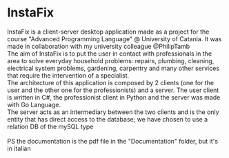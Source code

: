 # InstaFix
InstaFix is a client-server desktop application made as a project for the course "Advanced Programming Language" @ University of Catania. It was made in collaboration with my
university colleague @PhilipTamb <br />
The aim of InstaFix is to put the user in contact with professionals in the area to solve everyday household problems: repairs, plumbing, cleaning, electrical system
problems, gardening, carpentry and many other services that require the intervention of a specialist. <br />
The architecture of this application is composed by 2 clients (one for the user and the other one for the professionists) and a server. The user client is written in C#,
the professionist client in Python and the server was made with Go Language. <br />
The server acts as an intermediary between the two clients and is the only entity that has direct access to the database; we have chosen to use a relation DB of the mySQL type <br />
<br />
PS the documentation is the pdf file in the "Documentation" folder, but it's in italian
